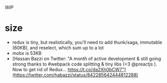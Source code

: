 _WIP_

# size
- redux is tiny, but realistically, you'll need to add thunk/saga, immutable (60KB), and reselect, which sum up to a lot
- mobx is 53KB
- [Hassan Bazzi on Twitter: "A month of active development & still going strong thanks to #webpack code splitting & tiny libs (<3 @preactjs ). Now to get rid of Redux... https://t.co/da2Xh0bCW7"](https://twitter.com/habazzi/status/842285642444812288)
